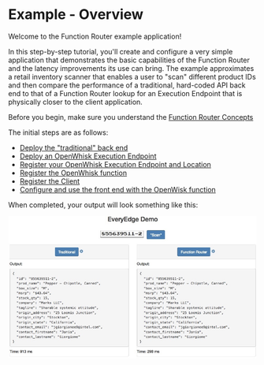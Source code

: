 # Example - Overview

Welcome to the Function Router example application!

In this step-by-step tutorial, you'll create and configure a very simple application that demonstrates the basic capabilities of the Function Router and the latency improvements its use can bring.  The example approximates a retail inventory scanner that enables a user to "scan" different product IDs and then compare the performance of a traditional, hard-coded API back end to that of a Function Router lookup for an Execution Endpoint that is physically closer to the client application.

Before you begin, make sure you understand the [Function Router Concepts](docs/concepts.md)

The initial steps are as follows:

* [Deploy the "traditional" back end](backend/traditional/README.md)
* [Deploy an OpenWhisk Execution Endpoint](backend/openwhisk/vagrant/README.md)
* [Register your OpenWhisk Execution Endpoint and Location](docs/openwhisk.md)
* [Register the OpenWhisk function](docs/functionreg.md)
* [Register the Client](docs/client.md)
* [Configure and use the front end with the OpenWisk function](frontend/README.md)

When completed, your output will look something like this:

![Example Screen](/docs/example.jpg)
